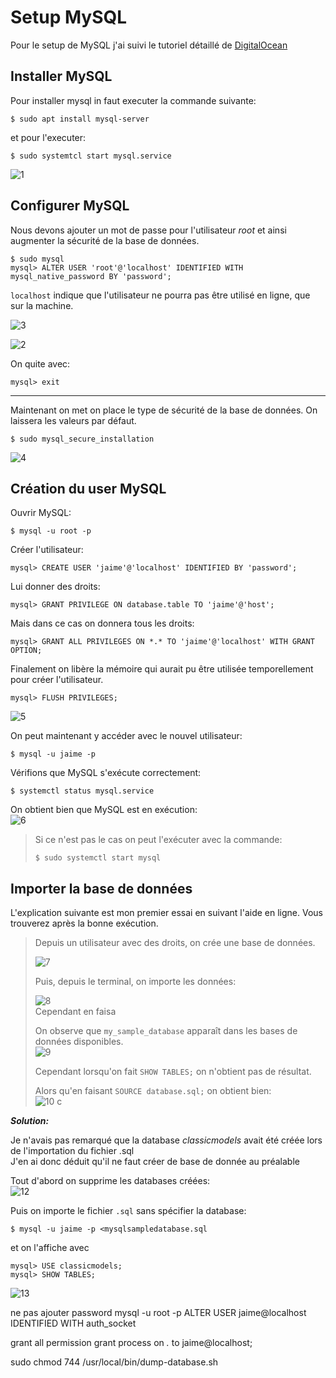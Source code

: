# Setup MySQL

<!-- https://appdevtools.com/pastebin/z4VN5K -->

Pour le setup de MySQL j'ai suivi le tutoriel détaillé de [DigitalOcean](https://www.digitalocean.com/community/tutorials/how-to-install-mysql-on-ubuntu-20-04)

## Installer MySQL

Pour installer mysql in faut executer la commande suivante:

```shell
$ sudo apt install mysql-server
```

et pour l'executer:

```shell
$ sudo systemtcl start mysql.service
```

![1](./images/1.png)

## Configurer MySQL

Nous devons ajouter un mot de passe pour l'utilisateur *root* et ainsi augmenter la sécurité de la base de données.  

```shell
$ sudo mysql
mysql> ALTER USER 'root'@'localhost' IDENTIFIED WITH mysql_native_password BY 'password';
```

``` localhost ``` indique que l'utilisateur ne pourra pas être utilisé en ligne, que sur la machine.

![3](./images/3.png)

![2](./images/2.png)

On quite avec:

```shell
mysql> exit
```

---

Maintenant on met on place le type de sécurité de la base de données. On laissera les valeurs par défaut.

```shell
$ sudo mysql_secure_installation
```

![4](./images/4.png)

## Création du user MySQL

Ouvrir MySQL:
```shell
$ mysql -u root -p
```

Créer l'utilisateur:
```shell
mysql> CREATE USER 'jaime'@'localhost' IDENTIFIED BY 'password';
```

Lui donner des droits:
```shell
mysql> GRANT PRIVILEGE ON database.table TO 'jaime'@'host';
```

Mais dans ce cas on donnera tous les droits:
```shell
mysql> GRANT ALL PRIVILEGES ON *.* TO 'jaime'@'localhost' WITH GRANT OPTION;
```

Finalement on libère la mémoire qui aurait pu être utilisée temporellement pour créer l'utilisateur.
```shell
mysql> FLUSH PRIVILEGES;
```

![5](./images/5.png)

On peut maintenant y accéder avec le nouvel utilisateur:
```shell
$ mysql -u jaime -p
```

Vérifions que MySQL s'exécute correctement:
```shell
$ systemctl status mysql.service
```

On obtient bien que MySQL est en exécution:  
![6](./images/6.png)  

> Si ce n'est pas le cas on peut l'exécuter avec la commande:
>```shell
>$ sudo systemctl start mysql
>```

## Importer la base de données

L'explication suivante est mon premier essai en suivant l'aide en ligne. Vous trouverez après la bonne exécution.

>Depuis un utilisateur avec des droits, on crée une base de données.
>
>![7](./images/7.png)  
>
>Puis, depuis le terminal, on importe les données:
>
>![8](./images/8.png)  
>Cependant en faisa
>
>On observe que `my_sample_database` apparaît dans les bases de données disponibles.  
>![9](./images/9.png)
>
>Cependant lorsqu'on fait `SHOW TABLES;` on n'obtient pas de résultat.  
>
>Alors qu'en faisant `SOURCE database.sql;` on obtient bien:  
>![10](./images/10.png)
>c

***Solution:***

Je n'avais pas remarqué que la database *classicmodels* avait été créée lors de l'importation du fichier .sql  
J'en ai donc déduit qu'il ne faut créer de base de donnée au préalable  

Tout d'abord on supprime les databases créées:  
![12](./images/12.png)  

Puis on importe le fichier `.sql` sans spécifier la database:
```shell
$ mysql -u jaime -p <mysqlsampledatabase.sql
```

et on l'affiche avec 
```shell
mysql> USE classicmodels;
mysql> SHOW TABLES;
```
![13](./images/13.png)

ne pas ajouter password
mysql -u root -p
ALTER USER jaime@localhost IDENTIFIED WITH auth_socket

grant all permission
grant process on *.* to jaime@localhost;

sudo chmod 744 /usr/local/bin/dump-database.sh
